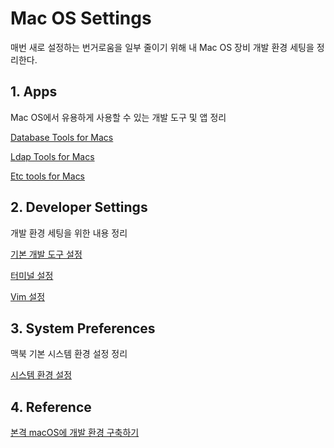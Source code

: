 # Mac OS Settings

매번 새로 설정하는 번거로움을 일부 줄이기 위해 내 Mac OS 장비 개발 환경 세팅을 정리한다.

## 1. Apps

Mac OS에서 유용하게 사용할 수 있는 개발 도구 및 앱 정리

[Database Tools for Macs](/apps/db)

[Ldap Tools for Macs](/apps/ldap)

[Etc tools for Macs](/apps/utils)

## 2. Developer Settings

개발 환경 세팅을 위한 내용 정리

[기본 개발 도구 설정](/develop/README.md)

[터미널 설정](/develop/TERMINAL.md)

[Vim 설정](/develop/TERMINAL.md)

## 3. System Preferences

맥북 기본 시스템 환경 설정 정리

[시스템 환경 설정](/system)

## 4. Reference

[본격 macOS에 개발 환경 구축하기](https://subicura.com/2017/11/22/mac-os-development-environment-setup.html#system-preferences)